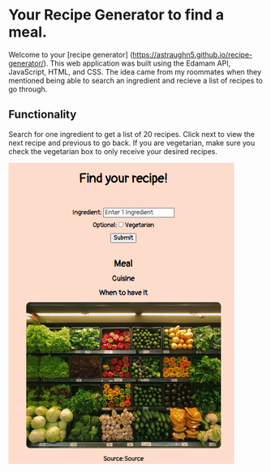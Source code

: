 # Your Recipe Generator to find a meal.

Welcome to your [recipe generator] (https://astraughn5.github.io/recipe-generator/). This web application was built using the Edamam API, JavaScript, HTML, and CSS. The idea came from my roommates when they mentioned being able to search an ingredient and recieve a list of recipes to go through. 


## Functionality
Search for one ingredient to get a list of 20 recipes. Click next to view the next recipe and previous to go back. If you are vegetarian, make sure you check the vegetarian box to only receive your desired recipes. 

![alt text](https://github.com/astraughn5/recipe-generator/blob/main/images/recipe_generator_thumbnail.png)


